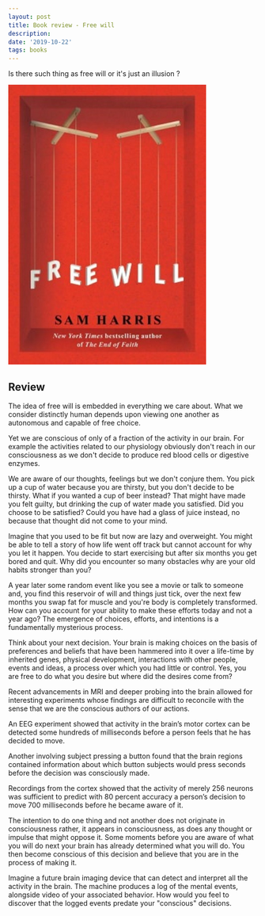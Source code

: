 ```yaml
---
layout: post
title: Book review - Free will
description: 
date: '2019-10-22'
tags: books
---
```


Is there such thing as free will or it's just an illusion ? 

![placeholder](/public/book_free_will/cover.jpg "cover")

## Review

The idea of free will is embedded in everything we care about. What we consider distinctly human depends upon viewing one another as autonomous and capable of free choice.

Yet we are conscious of only of a fraction of the activity in our brain. For example the activities related to our physiology obviously don't reach in our consciousness as we don't decide to produce red blood cells or digestive enzymes.

We are aware of our thoughts, feelings but we don't conjure them. You pick up a cup of water because you are thirsty, but you don't decide to be thirsty. What if you wanted a cup of beer instead? That might have made you felt guilty, but drinking the cup of water made you satisfied. Did you choose to be satisfied? Could you have had a glass of juice instead, no because that thought did not come to your mind.
 
Imagine that you used to be fit but now are lazy and overweight. You might be able to tell a story of how life went off track but cannot account for why you let it happen. You decide to start exercising but after six months you get bored and quit. Why did you encounter so many obstacles why are your old habits stronger than you? 

A year later some random event like you see a movie or talk to someone and, you find this reservoir of will and things just tick, over the next few months you swap fat for muscle and you're body is completely transformed. How can you account for your ability to make these efforts today and not a year ago? The emergence of choices, efforts, and intentions is a fundamentally mysterious process.

Think about your next decision. Your brain is making choices on the basis of preferences and beliefs that have been hammered into it over a life-time by inherited genes, physical development, interactions with other people, events and ideas, a process over which you had little or control. Yes, you are free to do what you desire but where did the desires come from?

Recent advancements in MRI and deeper probing into the brain allowed for interesting experiments whose findings are difficult to reconcile with the sense that we are the conscious authors of our actions.

An EEG experiment showed that activity in the brain’s motor cortex can be detected some hundreds of milliseconds before a person feels that he has decided to move. 

Another involving subject pressing a button found that the brain regions contained information about which button subjects would press seconds before the decision was consciously made.

Recordings from the cortex showed that the activity of merely 256 neurons was sufficient to predict with 80 percent accuracy a person’s decision to move 700 milliseconds before he became aware of it.

The intention to do one thing and not another does not originate in consciousness rather, it appears in consciousness, as does any thought or impulse that might oppose it. Some moments before you are aware of what you will do next your brain has already determined what you will do. You then become conscious of this decision and believe that you are in the process of making it.

Imagine a future brain imaging device that can detect and interpret all the activity in the brain. The machine produces a log of the mental events, alongside video of your associated behavior. How would you feel to discover that the logged events predate your "conscious" decisions.




